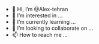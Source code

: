 - 👋 Hi, I’m @Alex-tehran
- 👀 I’m interested in ...
- 🌱 I’m currently learning ...
- 💞️ I’m looking to collaborate on ...
- 📫 How to reach me ...

<!---
Alex-tehran/Alex-tehran is a ✨ special ✨ repository because its `README.md` (this file) appears on your GitHub profile.
You can click the Preview link to take a look at your changes.
--->
